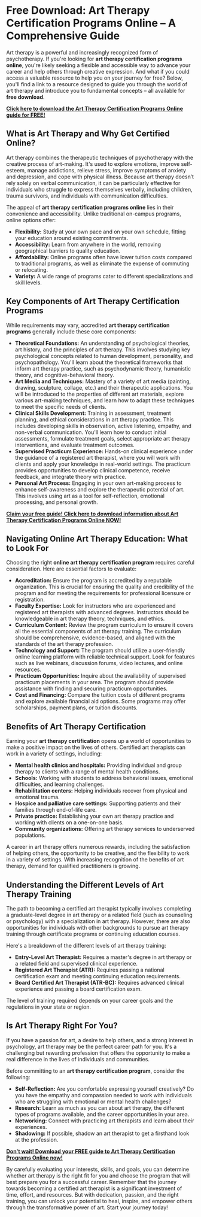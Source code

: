 # Free Download: Art Therapy Certification Programs Online – A Comprehensive Guide

Art therapy is a powerful and increasingly recognized form of psychotherapy. If you're looking for **art therapy certification programs online**, you're likely seeking a flexible and accessible way to advance your career and help others through creative expression. And what if you could access a valuable resource to help you on your journey for free? Below, you'll find a link to a resource designed to guide you through the world of art therapy and introduce you to fundamental concepts – all available for **free download**.

[**Click here to download the Art Therapy Certification Programs Online guide for FREE!**](https://udemywork.com/art-therapy-certification-programs-online)

## What is Art Therapy and Why Get Certified Online?

Art therapy combines the therapeutic techniques of psychotherapy with the creative process of art-making. It's used to explore emotions, improve self-esteem, manage addictions, relieve stress, improve symptoms of anxiety and depression, and cope with physical illness. Because art therapy doesn’t rely solely on verbal communication, it can be particularly effective for individuals who struggle to express themselves verbally, including children, trauma survivors, and individuals with communication difficulties.

The appeal of **art therapy certification programs online** lies in their convenience and accessibility. Unlike traditional on-campus programs, online options offer:

*   **Flexibility:** Study at your own pace and on your own schedule, fitting your education around existing commitments.
*   **Accessibility:** Learn from anywhere in the world, removing geographical barriers to quality education.
*   **Affordability:** Online programs often have lower tuition costs compared to traditional programs, as well as eliminate the expense of commuting or relocating.
*   **Variety:** A wide range of programs cater to different specializations and skill levels.

## Key Components of Art Therapy Certification Programs

While requirements may vary, accredited **art therapy certification programs** generally include these core components:

*   **Theoretical Foundations:** An understanding of psychological theories, art history, and the principles of art therapy. This involves studying key psychological concepts related to human development, personality, and psychopathology. You'll learn about the theoretical frameworks that inform art therapy practice, such as psychodynamic theory, humanistic theory, and cognitive-behavioral theory.
*   **Art Media and Techniques:** Mastery of a variety of art media (painting, drawing, sculpture, collage, etc.) and their therapeutic applications. You will be introduced to the properties of different art materials, explore various art-making techniques, and learn how to adapt these techniques to meet the specific needs of clients.
*   **Clinical Skills Development:** Training in assessment, treatment planning, and ethical considerations in art therapy practice. This includes developing skills in observation, active listening, empathy, and non-verbal communication. You'll learn how to conduct initial assessments, formulate treatment goals, select appropriate art therapy interventions, and evaluate treatment outcomes.
*   **Supervised Practicum Experience:** Hands-on clinical experience under the guidance of a registered art therapist, where you will work with clients and apply your knowledge in real-world settings. The practicum provides opportunities to develop clinical competence, receive feedback, and integrate theory with practice.
*   **Personal Art Process:** Engaging in your own art-making process to enhance self-awareness and explore the therapeutic potential of art. This involves using art as a tool for self-reflection, emotional processing, and personal growth.

[**Claim your free guide! Click here to download information about Art Therapy Certification Programs Online NOW!**](https://udemywork.com/art-therapy-certification-programs-online)

## Navigating Online Art Therapy Education: What to Look For

Choosing the right **online art therapy certification program** requires careful consideration. Here are essential factors to evaluate:

*   **Accreditation:** Ensure the program is accredited by a reputable organization. This is crucial for ensuring the quality and credibility of the program and for meeting the requirements for professional licensure or registration.
*   **Faculty Expertise:** Look for instructors who are experienced and registered art therapists with advanced degrees. Instructors should be knowledgeable in art therapy theory, techniques, and ethics.
*   **Curriculum Content:** Review the program curriculum to ensure it covers all the essential components of art therapy training. The curriculum should be comprehensive, evidence-based, and aligned with the standards of the art therapy profession.
*   **Technology and Support:** The program should utilize a user-friendly online learning platform with reliable technical support. Look for features such as live webinars, discussion forums, video lectures, and online resources.
*   **Practicum Opportunities:** Inquire about the availability of supervised practicum placements in your area. The program should provide assistance with finding and securing practicum opportunities.
*   **Cost and Financing:** Compare the tuition costs of different programs and explore available financial aid options. Some programs may offer scholarships, payment plans, or tuition discounts.

## Benefits of Art Therapy Certification

Earning your **art therapy certification** opens up a world of opportunities to make a positive impact on the lives of others. Certified art therapists can work in a variety of settings, including:

*   **Mental health clinics and hospitals:** Providing individual and group therapy to clients with a range of mental health conditions.
*   **Schools:** Working with students to address behavioral issues, emotional difficulties, and learning challenges.
*   **Rehabilitation centers:** Helping individuals recover from physical and emotional trauma.
*   **Hospice and palliative care settings:** Supporting patients and their families through end-of-life care.
*   **Private practice:** Establishing your own art therapy practice and working with clients on a one-on-one basis.
*   **Community organizations:** Offering art therapy services to underserved populations.

A career in art therapy offers numerous rewards, including the satisfaction of helping others, the opportunity to be creative, and the flexibility to work in a variety of settings. With increasing recognition of the benefits of art therapy, demand for qualified practitioners is growing.

## Understanding the Different Levels of Art Therapy Training

The path to becoming a certified art therapist typically involves completing a graduate-level degree in art therapy or a related field (such as counseling or psychology) with a specialization in art therapy. However, there are also opportunities for individuals with other backgrounds to pursue art therapy training through certificate programs or continuing education courses.

Here's a breakdown of the different levels of art therapy training:

*   **Entry-Level Art Therapist:** Requires a master's degree in art therapy or a related field and supervised clinical experience.
*   **Registered Art Therapist (ATR):** Requires passing a national certification exam and meeting continuing education requirements.
*   **Board Certified Art Therapist (ATR-BC):** Requires advanced clinical experience and passing a board certification exam.

The level of training required depends on your career goals and the regulations in your state or region.

## Is Art Therapy Right For You?

If you have a passion for art, a desire to help others, and a strong interest in psychology, art therapy may be the perfect career path for you. It's a challenging but rewarding profession that offers the opportunity to make a real difference in the lives of individuals and communities.

Before committing to an **art therapy certification program**, consider the following:

*   **Self-Reflection:** Are you comfortable expressing yourself creatively? Do you have the empathy and compassion needed to work with individuals who are struggling with emotional or mental health challenges?
*   **Research:** Learn as much as you can about art therapy, the different types of programs available, and the career opportunities in your area.
*   **Networking:** Connect with practicing art therapists and learn about their experiences.
*   **Shadowing:** If possible, shadow an art therapist to get a firsthand look at the profession.

[**Don't wait! Download your FREE guide to Art Therapy Certification Programs Online now!**](https://udemywork.com/art-therapy-certification-programs-online)

By carefully evaluating your interests, skills, and goals, you can determine whether art therapy is the right fit for you and choose the program that will best prepare you for a successful career. Remember that the journey towards becoming a certified art therapist is a significant investment of time, effort, and resources. But with dedication, passion, and the right training, you can unlock your potential to heal, inspire, and empower others through the transformative power of art. Start your journey today!
